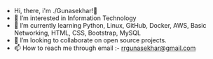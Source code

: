 - Hi, there, i'm ./Gunasekhar!👋 
- 👀 I’m interested in Information Technology 
- 🌱 I’m currently learning Python, Linux, GitHub, Docker, AWS, Basic Networking, HTML, CSS, Bootstrap, MySQL
- 💞️ I’m looking to collaborate on open source projects.
- 📫 How to reach me through email :- rrgunasekhar@gmail.com 

<!---
guna7222/guna7222 is a ✨ special ✨ repository because its `README.md` (this file) appears on your GitHub profile.
You can click the Preview link to take a look at your changes.
--->
